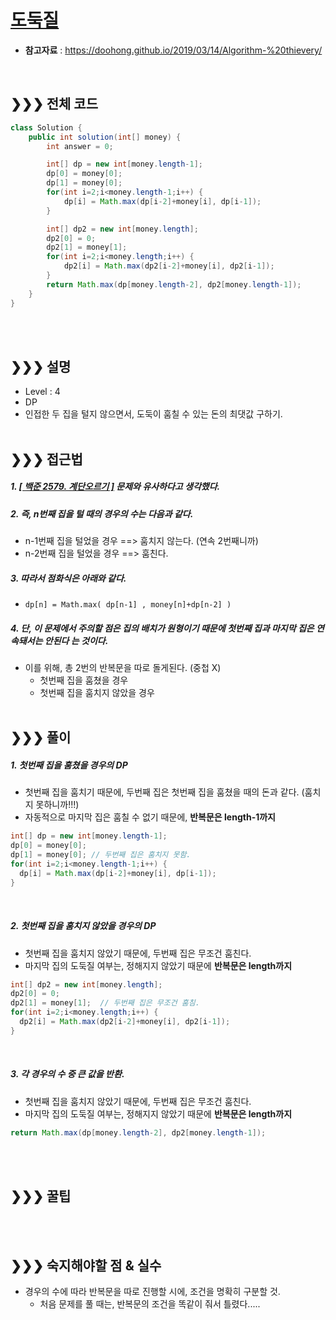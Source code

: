 

# [도둑질](https://programmers.co.kr/learn/courses/30/lessons/42897)
* **참고자료** : https://doohong.github.io/2019/03/14/Algorithm-%20thievery/
<br>

## &#10095;&#10095;&#10095; 전체 코드
```java
class Solution {
    public int solution(int[] money) {
      	int answer = 0;

      	int[] dp = new int[money.length-1];
      	dp[0] = money[0];
      	dp[1] = money[0];
      	for(int i=2;i<money.length-1;i++) {
      		dp[i] = Math.max(dp[i-2]+money[i], dp[i-1]);
      	}

        int[] dp2 = new int[money.length];
        dp2[0] = 0;
        dp2[1] = money[1];
        for(int i=2;i<money.length;i++) {
      		dp2[i] = Math.max(dp2[i-2]+money[i], dp2[i-1]);
      	}
      	return Math.max(dp[money.length-2], dp2[money.length-1]);
    }
}
```
<br><br>

## &#10095;&#10095;&#10095; 설명
* Level : 4
* DP
* 인접한 두 집을 털지 않으면서, 도둑이 훔칠 수 있는 돈의 최댓값 구하기.
<br><br>


## &#10095;&#10095;&#10095; 접근법   
##### 1. [[ 백준 2579. 계단오르기 ]](https://www.acmicpc.net/problem/2579) 문제와 유사하다고 생각했다.
##### 2. 즉, n번째 집을 털 때의 경우의 수는 다음과 같다.
* n-1번째 집을 털었을 경우 ==> 훔치지 않는다. (연속 2번째니까)
* n-2번째 집을 털었을 경우 ==> 훔친다.
##### 3. 따라서 점화식은 아래와 같다.
* `dp[n] = Math.max( dp[n-1] , money[n]+dp[n-2] )`
##### 4. 단, 이 문제에서 주의할 점은 **집의 배치가 원형이기 때문에 첫번째 집과 마지막 집은 연속돼서는 안된다** 는 것이다.
* 이를 위해, 총 2번의 반복문을 따로 돌게된다. (중첩 X)
  * 첫번째 집을 훔쳤을 경우
  * 첫번째 집을 훔치지 않았을 경우
<br><br>

## &#10095;&#10095;&#10095; 풀이
##### 1. 첫번째 집을 훔쳤을 경우의 DP
* 첫번째 집을 훔치기 때문에, 두번째 집은 첫번째 집을 훔쳤을 때의 돈과 같다. (훔치지 못하니까!!!)
* 자동적으로 마지막 집은 훔칠 수 없기 때문에, **반복문은 length-1까지**
```java
int[] dp = new int[money.length-1];
dp[0] = money[0];
dp[1] = money[0]; // 두번째 집은 훔치지 못함.
for(int i=2;i<money.length-1;i++) {
  dp[i] = Math.max(dp[i-2]+money[i], dp[i-1]);
}
```
<br>

##### 2. 첫번째 집을 훔치지 않았을 경우의 DP
* 첫번째 집을 훔치지 않았기 때문에, 두번째 집은 무조건 훔친다.
* 마지막 집의 도둑질 여부는, 정해지지 않았기 때문에 **반복문은 length까지**
```java
int[] dp2 = new int[money.length];
dp2[0] = 0;
dp2[1] = money[1];  // 두번째 집은 무조건 훔침.
for(int i=2;i<money.length;i++) {
  dp2[i] = Math.max(dp2[i-2]+money[i], dp2[i-1]);
}
```
<br>

##### 3. 각 경우의 수 중 큰 값을 반환.
* 첫번째 집을 훔치지 않았기 때문에, 두번째 집은 무조건 훔친다.
* 마지막 집의 도둑질 여부는, 정해지지 않았기 때문에 **반복문은 length까지**
```java
return Math.max(dp[money.length-2], dp2[money.length-1]);
```
<br><br>




## &#10095;&#10095;&#10095; 꿀팁
<br><br>


## &#10095;&#10095;&#10095; 숙지해야할 점 & 실수
* 경우의 수에 따라 반복문을 따로 진행할 시에, 조건을 명확히 구분할 것.
  * 처음 문제를 풀 때는, 반복문의 조건을 똑같이 줘서 틀렸다.....


<br>
<br>
<br>
